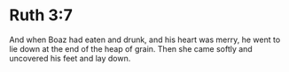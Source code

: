 # Ruth 3:7

And when Boaz had eaten and drunk, and his heart was merry, he went to lie down at the end of the heap of grain. Then she came softly and uncovered his feet and lay down.
